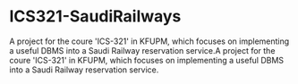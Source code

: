 # ICS321-SaudiRailways
A project for the coure 'ICS-321' in KFUPM, which focuses on implementing a useful DBMS into a Saudi Railway reservation service.A project for the coure 'ICS-321' in KFUPM, which focuses on implementing a useful DBMS into a Saudi Railway reservation service.
